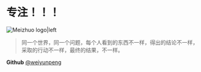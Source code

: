 专注！！！
===
![Meizhuo logo|left](__IMG__/favicon.ico)

>同一个世界，同一个问题，每个人看到的东西不一样，得出的结论不一样，采取的行动不一样，最终的结果，不一样。


**Github** [@weiyunpeng](https://github.com/weiyunpeng)